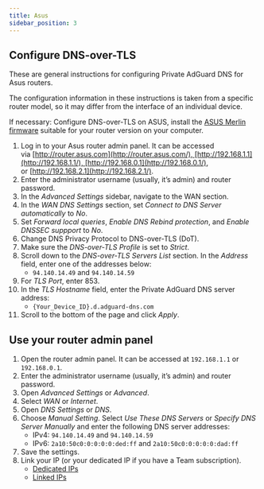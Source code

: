 ```yaml
---
title: Asus
sidebar_position: 3
---
```


## Configure DNS-over-TLS

These are general instructions for configuring Private AdGuard DNS for Asus routers.

The configuration information in these instructions is taken from a specific router model, so it may differ from the interface of an individual device.

If necessary: Configure DNS-over-TLS on ASUS, install the [ASUS Merlin firmware](https://www.asuswrt-merlin.net/download) suitable for your router version on your computer.

1. Log in to your Asus router admin panel. It can be accessed via [http://router.asus.com](http://router.asus.com/), [http://192.168.1.1](http://192.168.1.1/), [http://192.168.0.1](http://192.168.0.1/), or [http://192.168.2.1](http://192.168.2.1/).
2. Enter the administrator username (usually, it’s admin) and router password.
3. In the _Advanced Settings_ sidebar, navigate to the WAN section.
4. In the _WAN DNS Settings_ section, set _Connect to DNS Server automatically_ to _No_.
5. Set _Forward local queries_, _Enable DNS Rebind protection_, and _Enable DNSSEC suppport_ to _No_.
6. Change DNS Privacy Protocol to DNS-over-TLS (DoT).
7. Make sure the _DNS-over-TLS Profile_ is set to _Strict_.
8. Scroll down to the _DNS-over-TLS Servers List_ section. In the _Address_ field, enter one of the addresses below:
   - `94.140.14.49` and `94.140.14.59`
9. For _TLS Port_, enter 853.
10. In the _TLS Hostname_ field, enter the Private AdGuard DNS server address:
    - `{Your_Device_ID}.d.adguard-dns.com`
11. Scroll to the bottom of the page and click _Apply_.

## Use your router admin panel

1. Open the router admin panel. It can be accessed at `192.168.1.1` or `192.168.0.1`.
2. Enter the administrator username (usually, it’s admin) and router password.
3. Open _Advanced Settings_ or _Advanced_.
4. Select _WAN_ or _Internet_.
5. Open _DNS Settings_ or _DNS_.
6. Choose _Manual Setting_. Select _Use These DNS Servers_ or _Specify DNS Server Manually_ and enter the following DNS server addresses:
   - IPv4: `94.140.14.49` and `94.140.14.59`
   - IPv6: `2a10:50c0:0:0:0:0:ded:ff` and `2a10:50c0:0:0:0:0:dad:ff`
7. Save the settings.
8. Link your IP (or your dedicated IP if you have a Team subscription).
   - [Dedicated IPs](/private-dns/connect-devices/other-options/dedicated-ip.md)
   - [Linked IPs](/private-dns/connect-devices/other-options/linked-ip.md)
